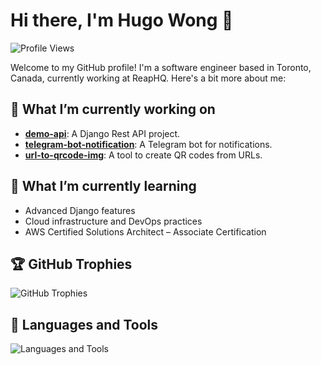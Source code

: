 # Hi there, I'm Hugo Wong 👋

![Profile Views](https://komarev.com/ghpvc/?username=hugowth&color=blue)

Welcome to my GitHub profile! I'm a software engineer based in Toronto, Canada, currently working at ReapHQ. Here's a bit more about me:

## 🔭 What I’m currently working on
- **[demo-api](https://github.com/hugowth/demo-api)**: A Django Rest API project.
- **[telegram-bot-notification](https://github.com/hugowth/telegram-bot-notification)**: A Telegram bot for notifications.
- **[url-to-qrcode-img](https://github.com/hugowth/url-to-qrcode-img)**: A tool to create QR codes from URLs.

## 🌱 What I’m currently learning
- Advanced Django features
- Cloud infrastructure and DevOps practices
- AWS Certified Solutions Architect – Associate Certification

## 🏆 GitHub Trophies
![GitHub Trophies](https://github-profile-trophy.vercel.app/?username=hugowth)

## 🤖 Languages and Tools
![Languages and Tools](https://skillicons.dev/icons?i=aws,js,ts,nodejs,react,python,flask,django,git,github,linux,mysql)
